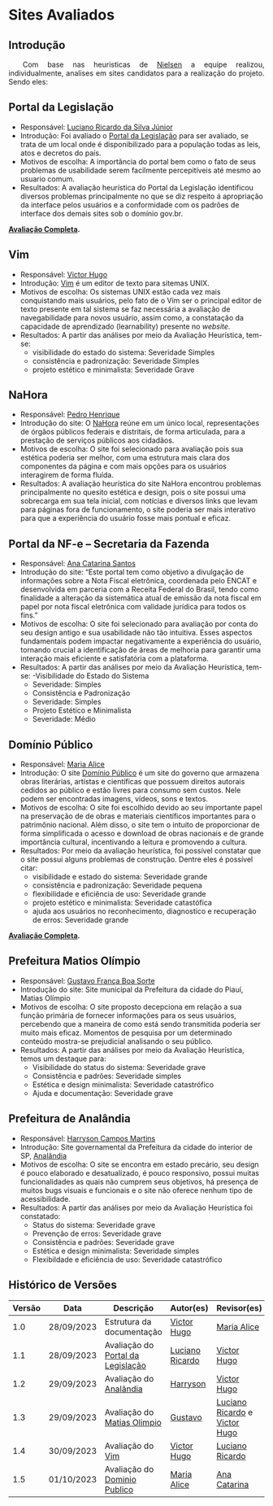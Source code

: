 # Sites Avaliados

## Introdução

 <p style="text-align: justify;">&emsp;&emsp;Com base nas heuristicas de <a href="##">Nielsen</a> a equipe realizou, individualmente, analises em sites candidatos para a realização do projeto. Sendo eles:
 </p>


## Portal da Legislação

- Responsável: [Luciano Ricardo da Silva Júnior](https://github.com/l-ricardo)
- Introdução: Foi avaliado o [Portal da Legislação](http://www4.planalto.gov.br/legislacao/) para ser avaliado, se trata de um local onde é disponibilizado para a população todas as leis, atos e decretos do país.
- Motivos de escolha: A importância do portal bem como o fato de seus problemas de usabilidade serem facilmente percepitíveis até mesmo ao usuario comum.
- Resultados: A avaliação heurística do Portal da Legislação identificou diversos problemas principalmente no que se diz respeito á apropriação da interface pelos usuários e a conformidade com os padrões de interface dos demais sites sob o domínio gov.br.

**[Avaliação Completa](docs/assets/avaliacoes/AvalicaoLegislativo.pdf).**


## Vim

- Responsável: [Victor Hugo](https://github.com/ViictorHugoo) 
- Introdução: [Vim](https://www.vim.org) é um editor de texto para sitemas UNIX.
- Motivos de escolha: Os sistemas UNIX estão cada vez mais conquistando mais usuários, pelo fato de o Vim ser o principal editor de texto presente em tal sistema se faz necessária a avaliação de navegabilidade para novos usuário, assim como, a constatação da capacidade de aprendizado (learnability) presente no _website_.
- Resultados:  A partir das análises por meio da Avaliação Heurística, tem-se:
    - visibilidade do estado do sistema: Severidade Simples
    - consistência e padronização: Severidade Simples
    - projeto estético e minimalista: Severidade Grave


## NaHora

- Responsável: [Pedro Henrique](https://github.com/pedro-hsf)
- Introdução do site: O [NaHora](https://www.nahora.df.gov.br/) reúne em um único local, representações de órgãos públicos federais e distritais, de forma articulada, para a prestação de serviços públicos aos cidadãos. 
- Motivos de escolha: O site foi selecionado para avaliação pois sua estética poderia ser melhor, com uma estrutura mais clara dos componentes da página e com mais opções para os usuários interagirem de forma fluída.
- Resultados: A avaliação heurística do site NaHora encontrou problemas principalmente no quesito estética e design, pois o site possui uma sobrecarga em sua tela inicial, com notícias e diversos links que levam para páginas fora de funcionamento, o site poderia ser mais interativo para que a experiência do usuário fosse mais pontual e eficaz.



## Portal da NF-e – Secretaria da Fazenda

- Responsável: [Ana Catarina Santos](https://github.com/an4catarina)
- Introdução do site: “Este portal tem como objetivo a divulgação de informações sobre a Nota Fiscal eletrônica, coordenada pelo ENCAT e desenvolvida em parceria com a Receita Federal do Brasil, tendo como finalidade a alteração da sistemática atual de emissão da nota fiscal em papel por nota fiscal eletrônica com validade jurídica para todos os fins.”
- Motivos de escolha: O site foi selecionado para avaliação por conta do seu design antigo e sua usabilidade não tão intuitiva. Esses aspectos fundamentais podem impactar negativamente a experiência do usuário, tornando crucial a identificação de áreas de melhoria para garantir uma interação mais eficiente e satisfatória com a plataforma.
- Resultados: A partir das análises por meio da Avaliação Heurística, tem-se:
   -Visibilidade do Estado do Sistema
   - Severidade: Simples
   - Consistência e Padronização
   - Severidade: Simples
   - Projeto Estético e Minimalista
   - Severidade: Médio



## Domínio Público

- Responsável: [Maria Alice](https://github.com/Maliz30)
- Introdução: O site [Domínio Público](http://www.dominiopublico.gov.br/pesquisa/PesquisaObraForm.jsp) é um site do governo que armazena obras literárias, artistas e científicas que possuem direitos autorais cedidos ao público e estão livres para consumo sem custos. Nele podem ser encontradas imagens, vídeos, sons e textos.
- Motivos de escolha: O site foi escolhido devido ao seu importante papel na preservação de de obras e materiais científicos importantes para o patrimônio nacional. Além disso, o site tem o intuito de proporcionar de forma simplificada o acesso e download de obras nacionais e de grande importância cultural, incentivando a leitura e promovendo a cultura.
- Resultados: Por meio da avaliação heurística, foi possível constatar que o site possui alguns problemas de construção. Dentre eles é possível citar:
    - visibilidade e estado do sistema: Severidade grande
    - consistência e padronização: Severidade pequena
    - flexibilidade e eficiência de uso: Severidade grande
    - projeto estético e minimalista: Severidade catastófica
    - ajuda aos usuários no reconhecimento, diagnostico e recuperação de erros: Severidade grande


**[Avaliação Completa](docs/assets/avaliacoes/DominioPublico).**


## Prefeitura Matios Olímpio 

- Responsável: [Gustavo França Boa Sorte](https://github.com/gustavofbs)
- Introdução do site: Site municipal da Prefeitura da cidade do Piauí, Matias Olímpio
- Motivos de escolha: O site proposto decepciona em relação a sua função primária de fornecer informações para os seus usuários, percebendo que a maneira de como está sendo transmitida poderia ser muito mais eficaz. Momentos de pesquisa por um determinado conteúdo mostra-se prejudicial analisando o seu público.
- Resultados: A partir das análises por meio da Avaliação Heurística, temos um destaque para: 
    - Visibilidade do status do sistema: Severidade grave
    - Consistência e padrões: Severidade simples
    - Estética e design minimalista: Severidade catastrófico
    - Ajuda e documentação: Severidade grave

## Prefeitura de Analândia  

- Responsável: [Harryson Campos Martins](https://github.com/harry-cmartin)
- Introdução: Site governamental da Prefeitura da cidade do interior de SP, [Analãndia](https://www.analandia.sp.gov.br/)
- Motivos de escolha: O site se encontra em estado precário, seu design é pouco elaborado e desatualizado, é pouco responsivo, possui muitas funcionalidades as quais não cumprem seus objetivos, há presença de muitos bugs visuais e funcionais e o site não oferece nenhum tipo de acessibilidade.  
- Resultados: A partir das análises por meio da Avaliação Heurística foi constatado: 
    - Status do sistema: Severidade grave
    - Prevenção de erros: Severidade grave
    - Consistência e padrões: Severidade grave
    - Estética e design minimalista: Severidade simples
    - Flexibildade e eficiência de uso: Severidade catastrófico

## Histórico de Versões

| Versão | Data       | Descrição                                                                    | Autor(es)                                       | Revisor(es)                                    |
| ------ | ---------- | ---------------------------------------------------------------------------- | ----------------------------------------------- | ---------------------------------------------- |
| 1.0    | 28/09/2023 | Estrutura da documentação                                                    | [Victor Hugo](https://github.com/ViictorHugoo)  | [Maria Alice](https://github.com/Maliz30)      |
| 1.1    | 28/09/2023 | Avaliação do [Portal da Legislação](http://www4.planalto.gov.br/legislacao/) | [Luciano Ricardo](https://github.com/l-ricardo) | [Victor Hugo](https://github.com/ViictorHugoo) |
| 1.2    | 29/09/2023 | Avaliação do [Analãndia](https://www.analandia.sp.gov.br/)                   | [Harryson](https://github.com/harry-cmartin)    | [Victor Hugo](https://github.com/ViictorHugoo) |
| 1.3    | 29/09/2023 | Avaliação do [Matias Olimpio](https://www.matiasolimpio.pi.gov.br/)          | [Gustavo](https://github.com/gustavofbs)        | [Luciano Ricardo](https://github.com/l-ricardo) e [Victor Hugo](https://github.com/ViictorHugoo)|
| 1.4    | 30/09/2023 | Avaliação do [Vim](https://www.vim.org)                                      | [Victor Hugo](https://github.com/ViictorHugoo)  | [Luciano Ricardo](https://github.com/l-ricardo)|
| 1.5    | 01/10/2023 | Avaliação do [Dominio Publico](http://www.dominiopublico.gov.br/pesquisa/PesquisaObraForm.jsp)                                      | [Maria Alice](https://github.com/Maliz30)  | [Ana Catarina](https://github.com/an4catarina)|